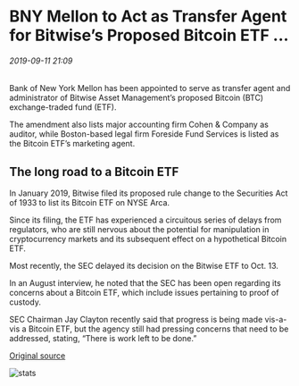 # BNY Mellon to Act as Transfer Agent for Bitwise’s Proposed Bitcoin ETF ...

###### 2019-09-11 21:09

Bank of New York Mellon has been appointed to serve as transfer agent and administrator of Bitwise Asset Management’s proposed Bitcoin (BTC) exchange-traded fund (ETF).

The amendment also lists major accounting firm Cohen & Company as auditor, while Boston-based legal firm Foreside Fund Services is listed as the Bitcoin ETF’s marketing agent.

## The long road to a Bitcoin ETF

In January 2019, Bitwise filed its proposed rule change to the Securities Act of 1933 to list its Bitcoin ETF on NYSE Arca.

Since its filing, the ETF has experienced a circuitous series of delays from regulators, who are still nervous about the potential for manipulation in cryptocurrency markets and its subsequent effect on a hypothetical Bitcoin ETF.

Most recently, the SEC delayed its decision on the Bitwise ETF to Oct. 13.

In an August interview, he noted that the SEC has been open regarding its concerns about a Bitcoin ETF, which include issues pertaining to proof of custody.

SEC Chairman Jay Clayton recently said that progress is being made vis-a-vis a Bitcoin ETF, but the agency still had pressing concerns that need to be addressed, stating, “There is work left to be done.”

[Original source](https://cointelegraph.com/news/bny-mellon-to-act-as-transfer-agent-for-bitwises-proposed-bitcoin-etf)

![stats](https://c.statcounter.com/11760860/0/a89fa40b/1/ "stats")